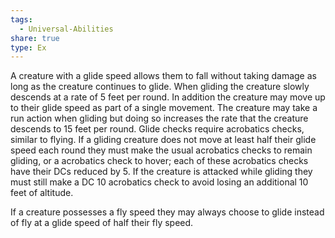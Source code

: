 ```yaml
---
tags:
  - Universal-Abilities
share: true
type: Ex
---
```


A creature with a glide speed allows them to fall without taking damage as long as the creature continues to glide. When gliding the creature slowly descends at a rate of 5 feet per round. In addition the creature may move up to their glide speed as part of a single movement. The creature may take a run action when gliding but doing so increases the rate that the creature descends to 15 feet per round. Glide checks require acrobatics checks, similar to flying. If a gliding creature does not move at least half their glide speed each round they must make the usual acrobatics checks to remain gliding, or a acrobatics check to hover; each of these acrobatics checks have their DCs reduced by 5. If the creature is attacked while gliding they must still make a DC 10 acrobatics check to avoid losing an additional 10 feet of altitude.

If a creature possesses a fly speed they may always choose to glide instead of fly at a glide speed of half their fly speed.